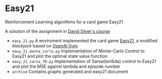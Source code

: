 # Easy21

Reinforcement Learning algorithms for a card game Easy21

A solution of the assignment in [David Silver's course](http://www0.cs.ucl.ac.uk/staff/d.silver/web/Teaching.html)

- `easy_21.py` A enviroment implemented the card game [Easy21](http://www0.cs.ucl.ac.uk/staff/d.silver/web/Teaching_files/Easy21-Johannes.pdf), a modified *blackjack* based on [OpenAI Gym](https://gym.openai.com/docs)
- `easy_21_monte_carlo.py` Implementation of Monte-Carlo Control to Easy21 and plot the optimal state value function
- `easy_21_sarsa_TD.py` Implementation of Sarsa(lambda) control to Easy21 and plot the MSE against lambda and episode number
- `archive` Contains graphs generated and easy21 document